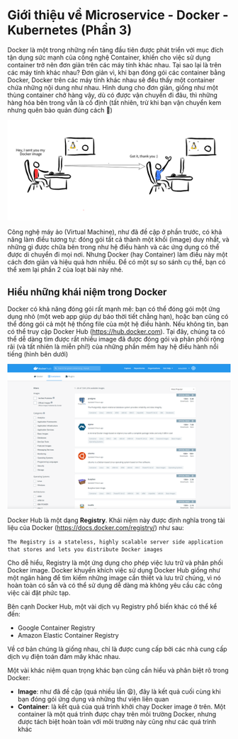 # Giới thiệu về Microservice - Docker - Kubernetes (Phần 3)

Docker là một trong những nền tảng đầu tiên được phát triển với mục đích tận dụng sức mạnh của công nghệ Container, khiến cho việc sử dụng container trở nên đơn giản trên các máy tính khác nhau. Tại sao lại là trên các máy tính khác nhau? Đơn giản vì, khi bạn đóng gói các container bằng Docker, Docker trên các máy tính khác nhau sẽ đều thấy một container chứa những nội dung như nhau. Hình dung cho đơn giản, giống như một thùng container chở hàng vậy, dù có được vận chuyển đi đâu, thì những hàng hóa bên trong vẫn là cố định (tất nhiên, trừ khi bạn vận chuyển kem nhưng quên bảo quản đúng cách :icecream:)

![containers](../images/docker-sketchpad.png)

Công nghệ máy ảo (Virtual Machine), như đã đề cập ở phần trước, có khả năng làm điều tương tự: đóng gói tất cả thành một khối (image) duy nhất, và những gì được chữa bên trong như hệ điều hành và các ứng dụng có thể được di chuyển đi mọi nơi. Nhưng Docker (hay Container) làm điều này một cách đơn giản và hiệu quả hơn nhiều. Để có một sự so sánh cụ thể, bạn có thể xem lại phần 2 của loạt bài này nhé.

## Hiểu những khái niệm trong Docker

Docker có khả năng đóng gói rất mạnh mẽ: bạn có thể đóng gói một ứng dụng nhỏ (một web app giúp dự báo thời tiết chẳng hạn), hoặc bạn cũng có thể đóng gói cả một hệ thống file của một hệ điều hành. Nếu không tin, bạn có thể truy cập Docker Hub (https://hub.docker.com). Tại đây, chúng ta có thể dễ dàng tìm được rất nhiều image đã được đóng gói và phân phối rộng rãi (và tất nhiên là miễn phí!) của những phần mềm hay hệ điều hành nổi tiếng (hình bên dưới)

![docker-hub](../images/hub-docker.PNG)

Docker Hub là một dạng **Registry**. Khái niệm này được định nghĩa trong tài liệu của Docker (https://docs.docker.com/registry/) như sau:

`The Registry is a stateless, highly scalable server side application that stores and lets you distribute Docker images`

Cho dễ hiểu, Registry là một ứng dụng cho phép việc lưu trữ và phân phối Docker image. Docker khuyến khích việc sử dụng Docker Hub giống như một ngân hàng để tìm kiếm những image cần thiết và lưu trữ chúng, vì nó hoàn toàn có sẵn và có thể sử dụng dễ dàng mà không yêu cầu các công việc cài đặt phức tạp.

Bên cạnh Docker Hub, một vài dịch vụ Registry phổ biến khác có thể kể đến:

- Google Container Registry
- Amazon Elastic Container Registry

Về cơ bản chúng là giống nhau, chỉ là được cung cấp bởi các nhà cung cấp dịch vụ điện toán đám mây khác nhau.

Một vài khác niệm quan trọng khác bạn cũng cần hiểu và phân biệt rõ trong Docker:

- **Image**: như đã đề cập (quá nhiều lần :weary:), đây là kết quả cuối cùng khi bạn đóng gói ứng dụng và những thư viện liên quan
- **Container**: là kết quả của quá trình khởi chạy Docker image ở trên. Một container là một quá trình được chạy trên môi trường Docker, nhưng được tách biệt hoàn toàn với môi trường này cũng như các quá trình khác
